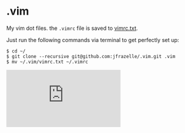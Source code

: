 .vim
====

My vim dot files. the ```.vimrc``` file is saved to [vimrc.txt](https://github.com/jfrazelle/.vim/blob/master/vimrc.txt).

Just run the following commands via terminal to get perfectly set up:

    $ cd ~/
    $ git clone --recursive git@github.com:jfrazelle/.vim.git .vim
    $ mv ~/.vim/vimrc.txt ~/.vimrc


[![Analytics](https://ga-beacon.appspot.com/UA-29404280-16/.vim/README.md)](https://github.com/jfrazelle/.vim)
